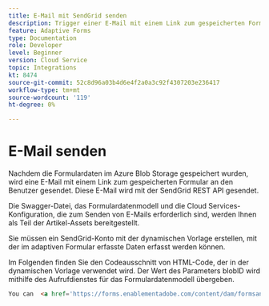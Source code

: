 ```yaml
---
title: E-Mail mit SendGrid senden
description: Trigger einer E-Mail mit einem Link zum gespeicherten Formular
feature: Adaptive Forms
type: Documentation
role: Developer
level: Beginner
version: Cloud Service
topic: Integrations
kt: 8474
source-git-commit: 52c8d96a03b4d6e4f2a0a3c92f4307203e236417
workflow-type: tm+mt
source-wordcount: '119'
ht-degree: 0%

---
```


# E-Mail senden

Nachdem die Formulardaten im Azure Blob Storage gespeichert wurden, wird eine E-Mail mit einem Link zum gespeicherten Formular an den Benutzer gesendet. Diese E-Mail wird mit der SendGrid REST API gesendet.

Die Swagger-Datei, das Formulardatenmodell und die Cloud Services-Konfiguration, die zum Senden von E-Mails erforderlich sind, werden Ihnen als Teil der Artikel-Assets bereitgestellt.

Sie müssen ein SendGrid-Konto mit der dynamischen Vorlage erstellen, mit der im adaptiven Formular erfasste Daten erfasst werden können.


Im Folgenden finden Sie den Codeausschnitt von HTML-Code, der in der dynamischen Vorlage verwendet wird. Der Wert des Parameters blobID wird mithilfe des Aufrufdienstes für das Formulardatenmodell übergeben.

```html
You can  <a href='https://forms.enablementadobe.com/content/dam/formsanddocuments/azureportalstorage/creditcardapplication/jcr:content?wcmmode=disabled&ampguid={{blobID}}'>access your application here</a> and complete it.
```


